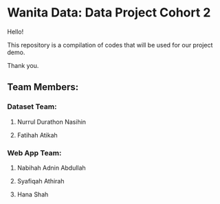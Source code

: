 # Wanita Data: Data Project Cohort 2

Hello!

This repository is a compilation of codes that will be used for our project demo.

Thank you.

## Team Members:

### Dataset Team:

1. Nurrul Durathon Nasihin

2. Fatihah Atikah

### Web App Team:

1. Nabihah Adnin Abdullah

2. Syafiqah Athirah

3. Hana Shah
